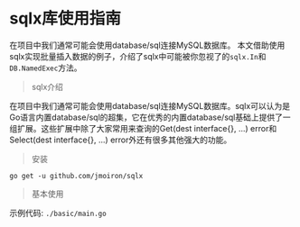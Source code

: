 # sqlx库使用指南

在项目中我们通常可能会使用database/sql连接MySQL数据库。
本文借助使用sqlx实现批量插入数据的例子，介绍了sqlx中可能被你忽视了的`sqlx.In`和`DB.NamedExec`方法。

> sqlx介绍

在项目中我们通常可能会使用database/sql连接MySQL数据库。sqlx可以认为是Go语言内置database/sql的超集，它在优秀的内置database/sql基础上提供了一组扩展。这些扩展中除了大家常用来查询的Get(dest interface{}, ...) error和Select(dest interface{}, ...) error外还有很多其他强大的功能。

> 安装

```shell
go get -u github.com/jmoiron/sqlx
```

> 基本使用

示例代码: `./basic/main.go`

